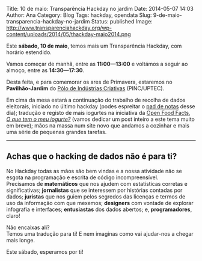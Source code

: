 Title: 10 de maio: Transparência Hackday no jardim
Date: 2014-05-07 14:03
Author: Ana
Category: Blog
Tags: hackday, opendata
Slug: 9-de-maio-transparencia-hackday-no-jardim
Status: published
Image: http://www.transparenciahackday.org/wp-content/uploads/2014/05/thackday-maio2014.png

Este **sábado, 10 de maio**, temos mais um Transparência Hackday, com horário estendido.

Vamos começar de manhã, entre as **11:00—13:00** e voltámos a seguir ao almoço, entre as **14:30—17:30**.

Desta feita, e para comemorar os ares de Primavera, estaremos no **Pavilhão-Jardim** do [Pólo de Indústrias Criativas](http://uptec.up.pt/uptec/polo-das-industrias-criativas "Parque de Ciência e Tecnologia da Universidade do Porto") (PINC/UPTEC).

Em cima da mesa estará a continuação do trabalho de recolha de dados eleitorais, iniciado no último hackday (podes espreitar o [pad de notas](http://piratepad.be/p/openelectoraldata "Bloco de notas colaborativo, Hackday abril 2014") desse dia); tradução e registo de mais iogurtes na iniciativa da [Open Food Facts](http://pt.openfoodfacts.org/ "Open Food Facts"), [*O que tem o meu iogurte?*](http://whatsinmyyogurt.com/ "O que tem o meu iogurte? What's in my yogurt?") (vamos dedicar um post inteiro a este tema muito em breve); mãos na massa num site novo que andamos a cozinhar e mais uma série de pequenas grandes tarefas.

------------------------------------------------------------------------

Achas que o hacking de dados não é para ti?
-------------------------------------------

No Hackday todas as mãos são bem vindas e a nossa atividade não se esgota na programação e escrita de código incompreensível.  
Precisamos de **matemáticos** que nos ajudem com estatísticas corretas e significativas; **jornalistas** que se interessem por histórias contadas por dados; **juristas** que nos guiem pelos segredos das licenças e termos de uso da informação com que mexemos; **designers** com vontade de explorar infografia e interfaces; **entusiastas** dos dados abertos; e, **programadores**, claro!

Não encaixas ali?  
Temos uma tradução para ti! E nem imaginas como vai ajudar-nos a chegar mais longe.

Este sábado, esperamos por ti!
